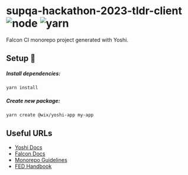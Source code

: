 # supqa-hackathon-2023-tldr-client ![node](https://img.shields.io/badge/node-v16.14.0-brightgreen) ![yarn](https://img.shields.io/badge/yarn-berry-blue)

Falcon CI monorepo project generated with Yoshi.

## Setup 🔧

##### Install dependencies:

```console
yarn install
```

##### Create new package:

```console
yarn create @wix/yoshi-app my-app
```

## Useful URLs

- [Yoshi Docs](https://bo.wix.com/pages/yoshi/)
- [Falcon Docs](https://bo.wix.com/wix-docs/fe-guild/infra/falcon)
- [Monorepo Guidelines](https://bo.wix.com/wix-docs/fe-guild/guidelines/monorepos)
- [FED Handbook](https://github.com/wix-private/fed-handbook#welcome-to-the-fed-handbook)
